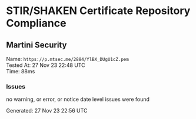 # STIR/SHAKEN Certificate Repository Compliance

## Martini Security

Name: `https://p.mtsec.me/2884/YlBX_DUgU1cZ.pem`\
Tested At: 27 Nov 23 22:48 UTC\
Time: 88ms

### Issues

no warning, or error, or notice date level issues were found

Generated: 27 Nov 23 22:56 UTC